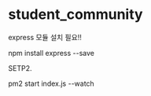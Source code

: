 # student_community

express 모듈 설치 필요!!

npm install express --save

SETP2.

pm2 start index.js --watch
